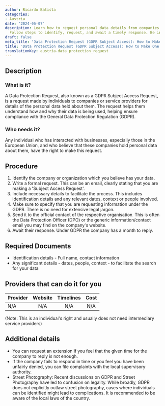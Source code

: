 ```yaml
---
author: Ricardo Batista
categories:
- Austria
date: '2024-06-07'
description: Learn how to request personal data details from companies under GDPR.
  Follow steps to identify, request, and await a timely response. Be informed!
draft: false
meta_title: 'Data Protection Request (GDPR Subject Access): How to Make One'
title: 'Data Protection Request (GDPR Subject Access): How to Make One'
translationKey: austria-data_protection_request
---
```



## Description
### What is it?
A Data Protection Request, also known as a GDPR Subject Access Request, is a request made by individuals to companies or service providers for details of the personal data held about them. The request helps them understand how and why their data is being used, helping ensure compliance with the General Data Protection Regulation (GDPR).

### Who needs it?
Any individual who has interacted with businesses, especially those in the European Union, and who believe that these companies hold personal data about them, have the right to make this request.

## Procedure
1. Identify the company or organization which you believe has your data.
2. Write a formal request. This can be an email, clearly stating that you are making a 'Subject Access Request'.
3. Include necessary details to facilitate the process. This includes identification details and any relevant dates, context or people involved.
4. Make sure to specify that you are requesting information under the GDPR. There is no need for extensive legal jargon.
5. Send it to the official contact of the respective organisation. This is often the Data Protection Officer (DPO) or the generic information/contact email you may find on the company's website.
6. Await their response. Under GDPR the company has a month to reply.

## Required Documents
- Identification details - Full name, contact information
- Any significant details - dates, people, context - to facilitate the search for your data

## Providers that can do it for you

| Provider    |     Website     |  Timelines |     Cost      |
| ----------- | :-------------: | :-------: | :----------: |
| N/A         |      N/A         |  N/A    |     N/A     |

(Note: This is an individual's right and usually does not need intermediary service providers)

## Additional details
- You can request an extension if you feel that the given time for the company to reply is not enough.
- If the company fails to respond in time or you feel you have been unfairly denied, you can file complaints with the local supervisory authority.
- Street Photography: Recent discussions on GDPR and Street Photography have led to confusion on legality. While broadly, GDPR does not explicitly outlaw street photography, cases where individuals can be identified might lead to complications. It is recommended to be aware of the local laws of the country.